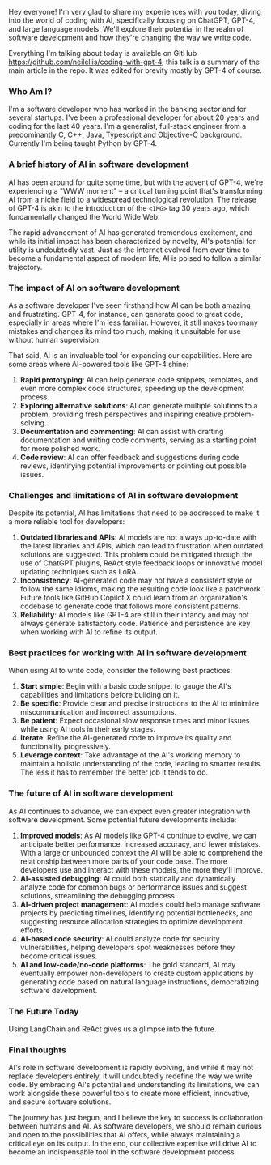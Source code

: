 Hey everyone! I'm very glad to share my experiences with you today, diving into the world of coding with AI,
specifically focusing on ChatGPT, GPT-4, and large language models. We'll explore their potential in the realm of software development and how
they're changing the way we write code.

Everything I'm talking about today is available on GitHub https://github.com/neilellis/coding-with-gpt-4, this talk is a
summary of the main article in the repo. It was edited for brevity mostly by GPT-4 of course.

### Who Am I?

I'm a software developer who has worked in the banking sector and for several startups. I've been a professional
developer for about 20 years and coding for the last 40 years. I'm a generalist, full-stack engineer from a
predominantly C, C++, Java, Typescript and Objective-C background. Currently I'm being taught Python by GPT-4.


### A brief history of AI in software development

AI has been around for quite some time, but with the advent of GPT-4, we're experiencing a "WWW moment" – a critical
turning point that's transforming AI from a niche field to a widespread technological revolution. The release of GPT-4
is akin to the introduction of the `<IMG>` tag 30 years ago, which fundamentally changed the World Wide Web.

The rapid advancement of AI has generated tremendous excitement, and while its initial impact has been characterized by
novelty, AI's potential for utility is undoubtedly vast. Just as the Internet evolved from over time to become a
fundamental aspect of modern life, AI is poised to follow a similar trajectory.

### The impact of AI on software development

As a software developer I've seen firsthand how AI can be both amazing and
frustrating. GPT-4, for instance, can generate good to great code, especially in areas where I'm less familiar. However,
it still makes too many mistakes and changes its mind too much, making it unsuitable for use without human supervision.

That said, AI is an invaluable tool for expanding our capabilities. Here are some areas where AI-powered tools like
GPT-4 shine:

1. **Rapid prototyping**: AI can help generate code snippets, templates, and even more complex code structures, speeding
   up the development process.
2. **Exploring alternative solutions**: AI can generate multiple solutions to a problem, providing fresh perspectives
   and inspiring creative problem-solving.
3. **Documentation and commenting**: AI can assist with drafting documentation and writing code comments, serving as a
   starting point for more polished work.
4. **Code review**: AI can offer feedback and suggestions during code reviews, identifying potential improvements or
   pointing out possible issues.

### Challenges and limitations of AI in software development

Despite its potential, AI has limitations that need to be addressed to make it a more reliable tool for developers:

1. **Outdated libraries and APIs**: AI models are not always up-to-date with the latest libraries and APIs, which can
   lead to frustration when outdated solutions are suggested. This problem could be mitigated through the use of ChatGPT
   plugins, ReAct style feedback loops or innovative model updating techniques such as LoRA.
2. **Inconsistency**: AI-generated code may not have a consistent style or follow the same idioms, making the resulting
   code look like a patchwork. Future tools like GitHub Copilot X could learn from an organization's codebase to
   generate code that follows more consistent patterns.
3. **Reliability**: AI models like GPT-4 are still in their infancy and may not always generate satisfactory code.
   Patience and persistence are key when working with AI to refine its output.

### Best practices for working with AI in software development

When using AI to write code, consider the following best practices:

1. **Start simple**: Begin with a basic code snippet to gauge the AI's capabilities and limitations before building on
   it.
2. **Be specific**: Provide clear and precise instructions to the AI to minimize miscommunication and incorrect
   assumptions.
3. **Be patient**: Expect occasional slow response times and minor issues while using AI tools in their early stages.
4. **Iterate**: Refine the AI-generated code to improve its quality and functionality progressively.
5. **Leverage context**: Take advantage of the AI's working memory to maintain a holistic understanding of the code,
   leading to smarter results. The less it has to remember the better job it tends to do.

### The future of AI in software development

As AI continues to advance, we can expect even greater integration with software development. Some potential future
developments include:

1. **Improved models**: As AI models like GPT-4 continue to evolve, we can anticipate better performance, increased
   accuracy, and fewer mistakes.  With a large or unbounded context the AI will be able to comprehend the relationship between more
   parts of your code base. The more developers use and interact with these models, the more they'll improve.
2. **AI-assisted debugging**: AI could both statically and dynamically analyze code for common bugs or performance
   issues and suggest solutions, streamlining the debugging process.
3. **AI-driven project management**: AI models could help manage software projects by predicting timelines, identifying
   potential bottlenecks, and suggesting resource allocation strategies to optimize development efforts.
4. **AI-based code security**: AI could analyze code for security vulnerabilities, helping developers spot weaknesses
   before they become critical issues.
5. **AI and low-code/no-code platforms**: The gold standard, AI may eventually empower non-developers to create custom
   applications by generating code based on natural language instructions, democratizing software development.

### The Future Today

Using LangChain and ReAct gives us a glimpse into the future.


### Final thoughts

AI's role in software development is rapidly evolving, and while it may not replace developers entirely, it will
undoubtedly redefine the way we write code. By embracing AI's potential and understanding its limitations, we can work
alongside these powerful tools to create more efficient, innovative, and secure software solutions.

The journey has just begun, and I believe the key to success is collaboration between humans and AI. As software
developers, we should remain curious and open to the possibilities that AI offers, while always maintaining a critical
eye on its output. In the end, our collective expertise will drive AI to become an indispensable tool in the software
development process.
